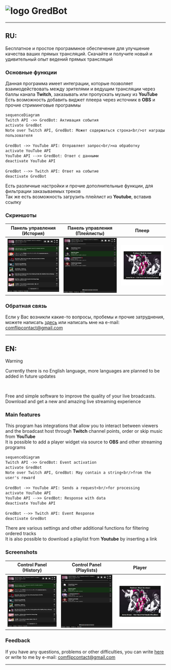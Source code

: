 # <div><img src="https://raw.githubusercontent.com/CoMFliP/gred-bot/main/logo.ico" alt="logo" width="32"/><span> GredBot</span></div> 
___

## RU:
Бесплатное и простое программное обеспечение для улучшение качества ваших прямых трансляций. Скачайте и получите новый и удивительный опыт ведений прямых трансляций

### Основные функции
Данная программа имеет интеграции, которые позволяет взаимодействовать между зрителями и ведущим трансляции через баллы канала **Twitch**, заказывать или пропускать музыку из **YouTube**
<br/>
Есть возможность добавить виджет плеера через источник в **OBS** и прочие стриминговые программы

```mermaid
sequenceDiagram
Twitch API ->> GredBot: Активация события
activate GredBot
Note over Twitch API, GredBot: Может содержаться строка<br/>от награды пользователя

GredBot ->> YouTube API: Отправляет запрос<br/>на обработку
activate YouTube API
YouTube API -->> GredBot: Ответ с данными
deactivate YouTube API

GredBot -->> Twitch API: Ответ на событие
deactivate GredBot
```

Есть различные настройки и прочие дополнительные функции, для фильтрации заказываемых треков
<br/>
Так же есть возможность загрузить плейлист из **Youtube**, вставив ссылку

### Скриншоты
|Панель управления (История)|Панель управления (Плейлисты)|Плеер|
|---------------------------|-----------------------------|-----|
|<a href="https://raw.githubusercontent.com/CoMFliP/gred-bot/main/screens/1.png"><img src="https://raw.githubusercontent.com/CoMFliP/gred-bot/main/screens/1.png" alt="screen"/></a>|<a href="https://raw.githubusercontent.com/CoMFliP/gred-bot/main/screens/2.png"><img src="https://raw.githubusercontent.com/CoMFliP/gred-bot/main/screens/2.png" alt="screen"/></a>|<a href="https://raw.githubusercontent.com/CoMFliP/gred-bot/main/screens/3.png"><img src="https://raw.githubusercontent.com/CoMFliP/gred-bot/main/screens/3.png" alt="screen"/></a>|

### Обратная связь
Если у Вас возникли какие-то вопросы, пробемы и прочие затруднения, можете написать [здесь](https://github.com/CoMFliP/gred-bot/issues/new) или написать мне на e-mail: comflipcontact@gmail.com

___

## EN:
> [!WARNING]  
> Currently there is no English language, more languages ​​are planned to be added in future updates
<br/>

Free and simple software to improve the quality of your live broadcasts. Download and get a new and amazing live streaming experience

### Main features
This program has integrations that allow you to interact between viewers and the broadcast host through **Twitch** channel points, order or skip music from **YouTube**
<br/>
It is possible to add a player widget via source to **OBS** and other streaming programs

```mermaid
sequenceDiagram
Twitch API ->> GredBot: Event activation
activate GredBot
Note over Twitch API, GredBot: May contain a string<br/>from the user's reward

GredBot ->> YouTube API: Sends a request<br/>for processing
activate YouTube API
YouTube API -->> GredBot: Response with data
deactivate YouTube API

GredBot -->> Twitch API: Event Response
deactivate GredBot
```

There are various settings and other additional functions for filtering ordered tracks
<br/>
It is also possible to download a playlist from **Youtube** by inserting a link

### Screenshots
|Control Panel (History)|Control Panel (Playlists)|Player|
|-----------------------|-------------------------|------|
|<a href="https://raw.githubusercontent.com/CoMFliP/gred-bot/main/screens/1.png"><img src="https://raw.githubusercontent.com/CoMFliP/gred-bot/main/screens/1.png" alt="screen"/></a>|<a href="https://raw.githubusercontent.com/CoMFliP/gred-bot/main/screens/2.png"><img src="https://raw.githubusercontent.com/CoMFliP/gred-bot/main/screens/2.png" alt="screen"/></a>|<a href="https://raw.githubusercontent.com/CoMFliP/gred-bot/main/screens/3.png"><img src="https://raw.githubusercontent.com/CoMFliP/gred-bot/main/screens/3.png" alt="screen"/></a>|

### Feedback
If you have any questions, problems or other difficulties, you can write [here](https://github.com/CoMFliP/gred-bot/issues/new) or write to me by e-mail: comflipcontact@gmail.com

___



